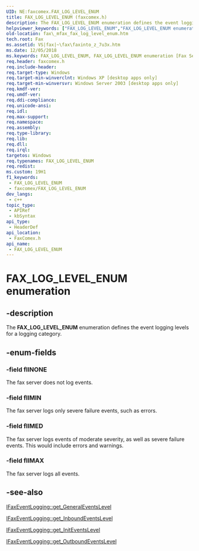 ```yaml
---
UID: NE:faxcomex.FAX_LOG_LEVEL_ENUM
title: FAX_LOG_LEVEL_ENUM (faxcomex.h)
description: The FAX_LOG_LEVEL_ENUM enumeration defines the event logging levels for a logging category.
helpviewer_keywords: ["FAX_LOG_LEVEL_ENUM","FAX_LOG_LEVEL_ENUM enumeration [Fax Service]","_mfax_fax_log_level_enum","fax._mfax_fax_log_level_enum","faxcomex/FAX_LOG_LEVEL_ENUM","faxcomex/fllMAX","faxcomex/fllMED","faxcomex/fllMIN","faxcomex/fllNONE","fllMAX","fllMED","fllMIN","fllNONE"]
old-location: fax\_mfax_fax_log_level_enum.htm
tech.root: Fax
ms.assetid: VS|fax|~\fax\faxinto_z_7u3x.htm
ms.date: 12/05/2018
ms.keywords: FAX_LOG_LEVEL_ENUM, FAX_LOG_LEVEL_ENUM enumeration [Fax Service], _mfax_fax_log_level_enum, fax._mfax_fax_log_level_enum, faxcomex/FAX_LOG_LEVEL_ENUM, faxcomex/fllMAX, faxcomex/fllMED, faxcomex/fllMIN, faxcomex/fllNONE, fllMAX, fllMED, fllMIN, fllNONE
req.header: faxcomex.h
req.include-header: 
req.target-type: Windows
req.target-min-winverclnt: Windows XP [desktop apps only]
req.target-min-winversvr: Windows Server 2003 [desktop apps only]
req.kmdf-ver: 
req.umdf-ver: 
req.ddi-compliance: 
req.unicode-ansi: 
req.idl: 
req.max-support: 
req.namespace: 
req.assembly: 
req.type-library: 
req.lib: 
req.dll: 
req.irql: 
targetos: Windows
req.typenames: FAX_LOG_LEVEL_ENUM
req.redist: 
ms.custom: 19H1
f1_keywords:
 - FAX_LOG_LEVEL_ENUM
 - faxcomex/FAX_LOG_LEVEL_ENUM
dev_langs:
 - c++
topic_type:
 - APIRef
 - kbSyntax
api_type:
 - HeaderDef
api_location:
 - FaxComex.h
api_name:
 - FAX_LOG_LEVEL_ENUM
---
```


# FAX_LOG_LEVEL_ENUM enumeration


## -description

The <b>FAX_LOG_LEVEL_ENUM</b> enumeration defines the event logging levels for a logging category.

## -enum-fields

### -field fllNONE

The fax server does not log events.

### -field fllMIN

The fax server logs only severe failure events, such as errors.

### -field fllMED

The fax server logs events of moderate severity, as well as severe failure events. This would include errors and warnings.

### -field fllMAX

The fax server logs all events.

## -see-also

<a href="/previous-versions/windows/desktop/fax/-mfax-faxeventlogging-generaleventslevel-vb">IFaxEventLogging::get_GeneralEventsLevel</a>



<a href="/previous-versions/windows/desktop/fax/-mfax-faxeventlogging-inboundeventslevel-vb">IFaxEventLogging::get_InboundEventsLevel</a>



<a href="/previous-versions/windows/desktop/fax/-mfax-faxeventlogging-initeventslevel-vb">IFaxEventLogging::get_InitEventsLevel</a>



<a href="/previous-versions/windows/desktop/fax/-mfax-faxeventlogging-outboundeventslevel-vb">IFaxEventLogging::get_OutboundEventsLevel</a>